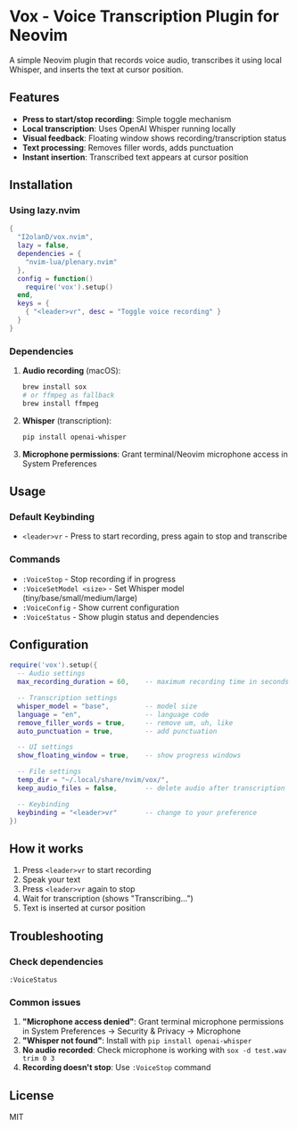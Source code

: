 # Vox - Voice Transcription Plugin for Neovim

A simple Neovim plugin that records voice audio, transcribes it using local Whisper, and inserts the text at cursor position.

## Features

- **Press to start/stop recording**: Simple toggle mechanism
- **Local transcription**: Uses OpenAI Whisper running locally
- **Visual feedback**: Floating window shows recording/transcription status
- **Text processing**: Removes filler words, adds punctuation
- **Instant insertion**: Transcribed text appears at cursor position

## Installation

### Using lazy.nvim

```lua
{
  "I2olanD/vox.nvim",
  lazy = false,
  dependencies = {
    "nvim-lua/plenary.nvim"
  },
  config = function()
    require('vox').setup()
  end,
  keys = {
    { "<leader>vr", desc = "Toggle voice recording" }
  }
}
```

### Dependencies

1. **Audio recording** (macOS):

   ```bash
   brew install sox
   # or ffmpeg as fallback
   brew install ffmpeg
   ```

2. **Whisper** (transcription):

   ```bash
   pip install openai-whisper
   ```

3. **Microphone permissions**: Grant terminal/Neovim microphone access in System Preferences

## Usage

### Default Keybinding

- `<leader>vr` - Press to start recording, press again to stop and transcribe

### Commands

- `:VoiceStop` - Stop recording if in progress
- `:VoiceSetModel <size>` - Set Whisper model (tiny/base/small/medium/large)
- `:VoiceConfig` - Show current configuration
- `:VoiceStatus` - Show plugin status and dependencies

## Configuration

```lua
require('vox').setup({
  -- Audio settings
  max_recording_duration = 60,    -- maximum recording time in seconds

  -- Transcription settings
  whisper_model = "base",         -- model size
  language = "en",                -- language code
  remove_filler_words = true,     -- remove um, uh, like
  auto_punctuation = true,        -- add punctuation

  -- UI settings
  show_floating_window = true,    -- show progress windows

  -- File settings
  temp_dir = "~/.local/share/nvim/vox/",
  keep_audio_files = false,       -- delete audio after transcription

  -- Keybinding
  keybinding = "<leader>vr"       -- change to your preference
})
```

## How it works

1. Press `<leader>vr` to start recording
2. Speak your text
3. Press `<leader>vr` again to stop
4. Wait for transcription (shows "Transcribing...")
5. Text is inserted at cursor position

## Troubleshooting

### Check dependencies

```vim
:VoiceStatus
```

### Common issues

1. **"Microphone access denied"**: Grant terminal microphone permissions in System Preferences → Security & Privacy → Microphone
2. **"Whisper not found"**: Install with `pip install openai-whisper`
3. **No audio recorded**: Check microphone is working with `sox -d test.wav trim 0 3`
4. **Recording doesn't stop**: Use `:VoiceStop` command

## License

MIT

